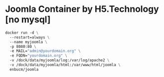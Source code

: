 # Joomla Container by H5.Technology [no mysql]

```Dockerfile
docker run -d \
  --restart=always \
  --name myjoomla \
  -p 8080:80 \
  -e MAIL="admin@yourdomain.org" \
  -e FQDN="yourdomain.org" \
  -v /dock/data/myjoomla/log:/var/log/apache2 \
  -v /dock/data/myjoomla/html:/var/www/html/joomla \
  enbucm/joomla
```
